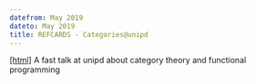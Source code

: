 ```yaml
---
datefrom: May 2019
dateto: May 2019
title: REFCARDS - Categories@unipd
---
```


[\[html\]](stuff/ctandfp.html) A fast talk at unipd about category theory and functional programming
